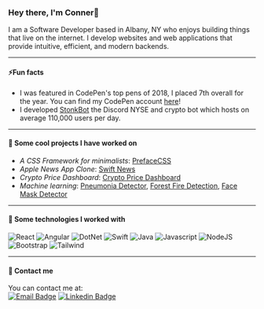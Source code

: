 ### Hey there, I'm Conner👋

I am a Software Developer based in Albany, NY who enjoys building things that live on the internet. I develop websites and web applications that provide intuitive, efficient, and modern backends.

---
#### ⚡️Fun facts
  - I was featured in CodePen's top pens of 2018, I placed 7th overall for the year. You can find my CodePen account [here](https://codepen.io/cluzier/pens/popular)!
  - I developed [StonkBot](https://discord.bots.gg/bots/736277718324477982) the Discord NYSE and crypto bot which hosts on average 110,000 users per day.

---
#### 🌱 Some cool projects I have worked on

  - *A CSS Framework for minimalists*: [PrefaceCSS](https://github.com/cluzier/PrefaceCSS)
  - *Apple News App Clone*: [Swift News](https://github.com/cluzier/Swift-News/tree/main)
  - *Crypto Price Dashboard*: [Crypto Price Dashboard](https://github.com/cluzier/crypto-price-dashboard)
  - *Machine learning*: [Pneumonia Detector](https://github.com/cluzier/Pneumonia-Detector), [Forest Fire Detection](https://github.com/cluzier/Forest-Fire-Detection-TensorFlow), [Face Mask Detector](https://github.com/cluzier/Face-Mask-Detection)

---
#### 🚀 Some technologies I worked with

<p>
<img alt="React" src="https://img.shields.io/badge/React-20232A?style=for-the-badge&logo=react&logoColor=61DAFB"/>
<img alt="Angular" src="https://img.shields.io/badge/Angular-DD0031?style=for-the-badge&logo=angular&logoColor=white" />
<img alt="DotNet" src="https://img.shields.io/badge/.NET-5C2D91?style=for-the-badge&logo=.net&logoColor=white" />
<img alt="Swift" src="https://img.shields.io/badge/Swift-FA7343?style=for-the-badge&logo=swift&logoColor=white"/>
<img alt="Java" src="https://img.shields.io/badge/Java-ED8B00?style=for-the-badge&logo=java&logoColor=white"/>
<img alt="Javascript" src ="https://img.shields.io/badge/JavaScript-F7DF1E?style=for-the-badge&logo=javascript&logoColor=black"/>
<img alt="NodeJS" src="https://img.shields.io/badge/Node.js-43853D?style=for-the-badge&logo=node.js&logoColor=white" />
<img alt="Bootstrap" src="https://img.shields.io/badge/Bootstrap-563D7C?style=for-the-badge&logo=bootstrap&logoColor=white" />
<img alt="Tailwind" src="https://img.shields.io/badge/Tailwind_CSS-38B2AC?style=for-the-badge&logo=tailwind-css&logoColor=white" />
</p>

---
#### 💬 Contact me

You can contact me at: <br>
[![Email Badge](https://img.shields.io/badge/Microsoft_Outlook-0078D4?style=for-the-badge&logo=microsoft-outlook&logoColor=white)](mailto:connerluzier@outlook.com)
[![Linkedin Badge](https://img.shields.io/badge/LinkedIn-0077B5?style=for-the-badge&logo=linkedin&logoColor=white&link)](https://www.linkedin.com/in/connerluzier/)
